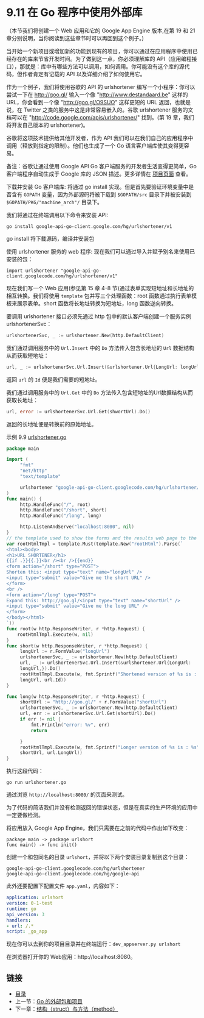 # 9.11 在 Go 程序中使用外部库

（本节我们将创建一个 Web 应用和它的 Google App Engine 版本,在第 19 和 21 章分别说明，当你阅读到这些章节时可以再回到这个例子。)

当开始一个新项目或增加新的功能到现有的项目，你可以通过在应用程序中使用已经存在的库来节省开发时间。为了做到这一点，你必须理解库的 API（应用编程接口），那就是：库中有哪些方法可以调用，如何调用。你可能没有这个库的源代码，但作者肯定有记载的 API 以及详细介绍了如何使用它。

作为一个例子，我们将使用谷歌的 API 的 urlshortener 编写一个小程序：你可以尝试一下在 http://goo.gl/ 输入一个像 "http://www.destandaard.be" 这样的URL，你会看到一个像 "http://goo.gl/O9SUO" 这样更短的 URL 返回，也就是说，在 Twitter 之类的服务中这是非常容易嵌入的。谷歌 urlshortener 服务的文档可以在 "http://code.google.com/apis/urlshortener/" 找到。(第 19 章，我们将开发自己版本的 urlshortener)。

谷歌将这项技术提供给其他开发者，作为 API 我们可以在我们自己的应用程序中调用（释放到指定的限制）。他们也生成了一个 Go 语言客户端库使其变得更容易。

备注：谷歌让通过使用 Google API Go 客户端服务的开发者生活变得更简单，Go 客户端程序自动生成于 Google 库的 JSON 描述。更多详情在 [项目页面](http://code.google.com/p/google-api-go-client/) 查看。

下载并安装 Go 客户端库:
将通过 go install 实现。但是首先要验证环境变量中是否含有 `GOPATH` 变量，因为外部源码将被下载到 `$GOPATH/src` 目录下并被安装到 `$GOPATH/PKG/"machine_arch"/` 目录下。

我们将通过在终端调用以下命令来安装 API:

	go install google-api-go-client.google.com/hg/urlshortener/v1

go install 将下载源码，编译并安装包

使用 urlshortener 服务的 web 程序:
现在我们可以通过导入并赋予别名来使用已安装的包：

	import urlshortener "google-api-go-client.googlecode.com/hg/urlshortener/v1"

现在我们写一个 Web 应用(参见第 15 章 4-8 节)通过表单实现短地址和长地址的相互转换。我们将使用 `template` 包并写三个处理函数：root 函数通过执行表单模板来展示表单。short 函数将长地址转换为短地址，long 函数逆向转换。

要调用 urlshortener 接口必须先通过 http 包中的默认客户端创建一个服务实例 urlshortenerSvc：  
```go
urlshortenerSvc, _ := urlshortener.New(http.DefaultClient)
```

我们通过调用服务中的 `Url.Insert` 中的 `Do` 方法传入包含长地址的 `Url` 数据结构从而获取短地址：

```go
url, _ := urlshortenerSvc.Url.Insert(&urlshortener.Url{LongUrl: longUrl}).Do()
```

返回 `url` 的 `Id` 便是我们需要的短地址。

我们通过调用服务中的 `Url.Get` 中的 `Do` 方法传入包含短地址的Url数据结构从而获取长地址：

```go
url, error := urlshortenerSvc.Url.Get(shwortUrl).Do()
```

返回的长地址便是转换前的原始地址。

示例	9.9	[urlshortener.go](examples/chapter_9/urlshortener.go)

```go
package main

import (
	 "fmt"
	 "net/http"
	 "text/template"

	 urlshortener "google-api-go-client.googlecode.com/hg/urlshortener/v1"
)
func main() {
	 http.HandleFunc("/", root)
	 http.HandleFunc("/short", short)
	 http.HandleFunc("/long", long)

	 http.ListenAndServe("localhost:8080", nil)
}
// the template used to show the forms and the results web page to the user
var rootHtmlTmpl = template.Must(template.New("rootHtml").Parse(`
<html><body>
<h1>URL SHORTENER</h1>
{{if .}}{{.}}<br /><br />{{end}}
<form action="/short" type="POST">
Shorten this: <input type="text" name="longUrl" />
<input type="submit" value="Give me the short URL" />
</form>
<br />
<form action="/long" type="POST">
Expand this: http://goo.gl/<input type="text" name="shortUrl" />
<input type="submit" value="Give me the long URL" />
</form>
</body></html>
`))
func root(w http.ResponseWriter, r *http.Request) {
	rootHtmlTmpl.Execute(w, nil)
}
func short(w http.ResponseWriter, r *http.Request) {
	 longUrl := r.FormValue("longUrl")
	 urlshortenerSvc, _ := urlshortener.New(http.DefaultClient)
	 url, _ := urlshortenerSvc.Url.Insert(&urlshortener.Url{LongUrl:
	 longUrl,}).Do()
	 rootHtmlTmpl.Execute(w, fmt.Sprintf("Shortened version of %s is : %s",
	 longUrl, url.Id))
}

func long(w http.ResponseWriter, r *http.Request) {
	 shortUrl := "http://goo.gl/" + r.FormValue("shortUrl")
	 urlshortenerSvc, _ := urlshortener.New(http.DefaultClient)
	 url, err := urlshortenerSvc.Url.Get(shortUrl).Do()
	 if err != nil {
		 fmt.Println("error: %v", err)
		 return

	 }
	 rootHtmlTmpl.Execute(w, fmt.Sprintf("Longer version of %s is : %s",
	 shortUrl, url.LongUrl))
}
```

执行这段代码：

	go run urlshortener.go

通过浏览 `http://localhost:8080/` 的页面来测试。

为了代码的简洁我们并没有检测返回的错误状态，但是在真实的生产环境的应用中一定要做检测。

将应用放入 Google App Engine，我们只需要在之前的代码中作出如下改变：

	package main -> package urlshort
	func main() -> func init()

创建一个和包同名的目录 `urlshort`，并将以下两个安装目录复制到这个目录：

	google-api-go-client.googlecode.com/hg/urlshortener
	google-api-go-client.googlecode.com/hg/google-api

此外还要配置下配置文件 `app.yaml`，内容如下：

```yaml
application: urlshort
version: 0-1-test
runtime: go
api_version: 3
handlers:
- url: /.*
script: _go_app
```

现在你可以去到你的项目目录并在终端运行：`dev_appserver.py urlshort`

在浏览器打开你的 Web应用：http://localhost:8080。


<extoc></extoc>

## 链接

- [目录](directory.md)
- 上一节：[Go 的外部包和项目](09.10.md)
- 下一章：[结构（struct）与方法（method）](10.0.md)
